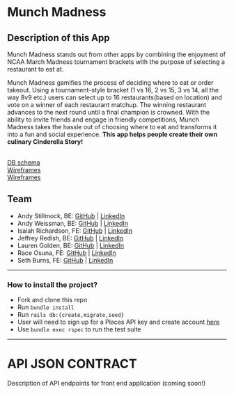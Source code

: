 # Munch Madness 

## Description of this App

Munch Madness stands out from other apps by combining the enjoyment of NCAA March Madness tournament brackets with the purpose of selecting a restaurant to eat at.

Munch Madness gamifies the process of deciding where to eat or order takeout. Using a tournament-style bracket (1 vs 16, 2 vs 15, 3 vs 14, all the way 8v9 etc.) users can select up to 16 restaurants(based on location) and vote on a winner of each restaurant matchup. The winning restaurant advances to the next round until a final champion is crowned. With the ability to invite friends and engage in friendly competitions, Munch Madness takes the hassle out of choosing where to eat and transforms it into a fun and social experience. <b>This app helps people create their own culinary Cinderella Story!</b>
<br><br>



[DB schema](https://dbdesigner.page.link/UGcXsAniT1vJ812M6) <br>
[Wireframes](https://excalidraw.com/#room=0a8c57ccd8f323dba626,Nt3xSlQIHFl0G-KbKim0QA) <br>
[Wireframes](https://www.canva.com/design/DAFsSBRgGTE/gNAdr2pdnqz-cZFXEYKXsw/edit) 

<h2> Team </h2>

 - Andy Stillmock, BE: [GitHub](https://github.com/AStilmock) | [LinkedIn](https://www.linkedin.com/in/andrew-stilmock-9ba598270/) <br>
 - Andy Weissman, BE: [GitHub](https://github.com/andyweissman6) | [LinkedIn](https://www.linkedin.com/in/andy-weissman/)<br>
 - Isaiah Richardson, FE: [GitHub](https://github.com/CapCinematic) | [LinkedIn](https://www.linkedin.com/in/isaiah-cap-richardson/)<br>
 - Jeffrey Redish, BE: [GitHub](https://github.com/Jredish11) | [LinkedIn](https://www.linkedin.com/in/jredish/)<br>
 - Lauren Golden, BE: [GitHub](https://github.com/goldenll) | [LinkedIn](https://www.linkedin.com/in/goldenll/)<br>
 - Race Osuna, FE: [GitHub](https://github.com/RaceOsuna) | [LinkedIn](https://www.linkedin.com/in/raceosuna/)<br>
 - Seth Burns, FE: [GitHub](https://github.com/SethBurns) | [LinkedIn](https://www.linkedin.com/in/seth-burns-aa339bba/)

 ---

  <h3> How to install the project?</h3>

- Fork and clone this repo
- Run `bundle install`
- Run `rails db:{create,migrate,seed}`
- User will need to sign up for a Places API key and create account [here](https://developers.google.com/maps/documentation/places/web-service/overview)
- Use `bundle exec rspec` to run the test suite

---

# API JSON CONTRACT

Description of API endpoints for front end application (coming soon!)
